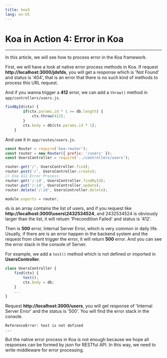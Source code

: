 ```yaml
---
title: koa3
lang: en-US
---
```

# Koa in Action 4: Error in Koa
---
In this article, we will see how to process error in the Koa framework.

First, we will have a look at native error process methods in Koa. If request **http://localhost:3000/jdsfds**, 
you will get a response which is 'Not Found' and status is '404', that is an error that there is no such kind of methods to 
process this URL request.

And if you wanna trigger a **412** error, we can add a `throw()` method in `app/controllers/users.js`.
```js
findById(ctx) {
        if(ctx.params.id * 1 >= db.length) {
            ctx.throw(412);
        }
        ctx.body = db[ctx.params.id * 1];
    }
```
And use it in `app/routes/users.js`.
```js
const Router = require('koa-router');
const router = new Router({ prefix: '/users' });
const UsersController = require('../controllers/users');

router.get('/', UsersController.find);
router.post('/', UsersController.create);
// Use 412 Error Process
router.get('/:id', UsersController.findById);
router.put('/:id', UsersController.update);
router.delete('/:id', UsersController.delete);

module.exports = router;
```
`db` is an array contains the list of users, and if you request like
**http://localhost:3000\users\2432534524**, and 2432534524 is obviously larger than
the list, it will retuen 'Precondition Failed' and status is '412'.

Then is **500** error, Internal Server Error, which is very common in daily life.
Usually, if there are is an error happen in the backend system and the request from client trigger
the error, it will return **500** error. And you can see the error stack in the console of Server.

For example, we add a `test()` method which is not defined or imported in **UsersController**.
```js
class UsersController {
    find(ctx) {
        test();
        ctx.body = db;
    }
    ...
}
```
Request **http://localhost:3000/users**, you will get response of 'Internal Server Error' and the 
status is '500'. You will find the error stack in the console.
```bash
ReferenceError: test is not defined
...
```
But the native error process in Koa is not enough because we hope all responses can be formed by json
for RESTful API. In this way, we need to write middleware for error processing.


